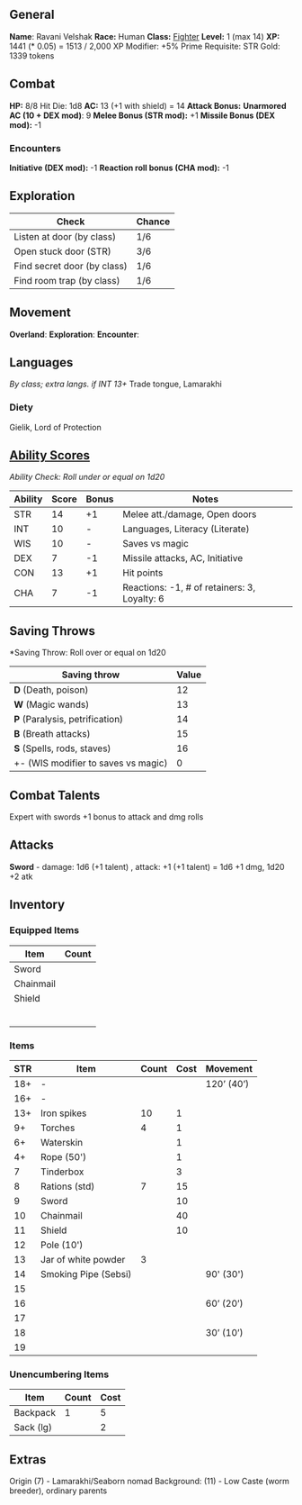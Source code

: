 ## General
**Name**: Ravani Velshak
**Race:** Human
**Class:** [Fighter](https://oldschoolessentials.necroticgnome.com/srd/index.php/Fighter)
**Level:** 1 (max 14)
**XP:** 1441 (* 0.05) = 1513 / 2,000
XP Modifier: +5%
Prime Requisite: STR
Gold: 1339 tokens
## Combat
**HP:**  8/8
Hit Die: 1d8
**AC:** 13 (+1 with shield) = 14
**Attack Bonus:**
**Unarmored AC (10 + DEX mod)**: 9
**Melee Bonus (STR mod):** +1
**Missile Bonus (DEX mod):** -1

### Encounters
**Initiative (DEX mod):** -1
**Reaction roll bonus (CHA mod):** -1

## Exploration

| Check                       | Chance |
| --------------------------- | ------ |
| Listen at door (by class)   | 1/6    |
| Open stuck door (STR)       | 3/6    |
| Find secret door (by class) | 1/6    |
| Find room trap (by class)   | 1/6    |
## Movement
**Overland**:
**Exploration**:
**Encounter**: 

## Languages
*By class; extra langs. if INT 13+*
Trade tongue, Lamarakhi

### Diety
Gielik, Lord of Protection

## [Ability Scores](https://oldschoolessentials.necroticgnome.com/srd/index.php/Ability_Scores)
*Ability Check: Roll under or equal on 1d20*

| Ability | Score | Bonus | Notes                                        |
| ------- | ----- | ----- | -------------------------------------------- |
| STR     | 14    | +1    | Melee att./damage, Open doors                |
| INT     | 10    | -     | Languages, Literacy (Literate)               |
| WIS     | 10    | -     | Saves vs magic                               |
| DEX     | 7     | -1    | Missile attacks, AC, Initiative              |
| CON     | 13    | +1    | Hit points                                   |
| CHA     | 7     | -1    | Reactions: -1, # of retainers: 3, Loyalty: 6 |
## Saving Throws
*Saving Throw: Roll over or equal on 1d20

| Saving throw                        | Value |
| ----------------------------------- | ----- |
| **D** (Death, poison)               | 12    |
| **W** (Magic wands)                 | 13    |
| **P** (Paralysis, petrification)    | 14    |
| **B** (Breath attacks)              | 15    |
| **S** (Spells, rods, staves)        | 16    |
| +- (WIS modifier to saves vs magic) | 0     |
## Combat Talents

Expert with swords
+1 bonus to attack and dmg rolls
## Attacks

**Sword** - damage: 1d6 (+1 talent) , attack: +1 (+1 talent) = 1d6 +1 dmg, 1d20 +2 atk
## Inventory

### Equipped Items

| Item      | Count |
| --------- | ----- |
| Sword     |       |
| Chainmail |       |
| Shield    |       |
|           |       |
|           |       |
|           |       |
|           |       |
|           |       |
|           |       |

### Items

| STR | Item                 | Count | Cost | Movement   |
| --- | -------------------- | ----- | ---- | ---------- |
| 18+ | -                    |       |      | 120’ (40’) |
| 16+ | -                    |       |      |            |
| 13+ | Iron spikes          | 10    | 1    |            |
| 9+  | Torches              | 4     | 1    |            |
| 6+  | Waterskin            |       | 1    |            |
| 4+  | Rope (50')           |       | 1    |            |
| 7   | Tinderbox            |       | 3    |            |
| 8   | Rations (std)        | 7     | 15   |            |
| 9   | Sword                |       | 10   |            |
| 10  | Chainmail            |       | 40   |            |
| 11  | Shield               |       | 10   |            |
| 12  | Pole (10')           |       |      |            |
| 13  | Jar of white powder  | 3     |      |            |
| 14  | Smoking Pipe (Sebsi) |       |      | 90' (30')  |
| 15  |                      |       |      |            |
| 16  |                      |       |      | 60’ (20’)  |
| 17  |                      |       |      |            |
| 18  |                      |       |      | 30’ (10’)  |
| 19  |                      |       |      |            |
### Unencumbering Items

| Item      | Count | Cost |
| --------- | ----- | ---- |
| Backpack  | 1     | 5    |
| Sack (lg) |       | 2    |

## Extras
Origin (7) - Lamarakhi/Seaborn nomad
Background: (11)  - Low Caste (worm breeder), ordinary parents